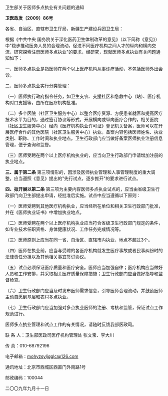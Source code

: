 卫生部关于医师多点执业有关问题的通知

**卫医政发〔2009〕86号**

各省、自治区、直辖市卫生厅局，新疆生产建设兵团卫生局：

根据《中共中央 国务院关于深化医药卫生体制改革的意见》（以下简称《意见》）中"稳步推动医务人员的合理流动，促进不同医疗机构之间人才的纵向和横向交流，研究探索注册医师多点执业"的要求，经研究，现就医师多点执业有关问题通知如下：

一、医师多点执业是指医师在两个以上医疗机构从事诊疗活动，不包括医师外出会诊。

二、医师多点执业实行分类管理：

（一）医师执行政府指令任务，如卫生支农、支援社区和急救中心（站）、医疗机构对口支援等，由所在医疗机构批准。

（二）多个医院（社区卫生服务中心）以整合医疗资源、方便患者就医和提高医疗技术水平为目的，通过签订协议等形式，开展横向或纵向医疗合作的，相关医院（社区卫生服务中心）经向《医疗机构执业许可证》登记机关备案，医师可以在开展医疗合作的其他医院（社区卫生服务中心）执业。备案内容包括医师姓名、执业类别、职称、工作时间和执业地点。卫生行政部门应当做好备案医师执业注册信息管理，便于查询和监督。

（三）医师受聘在两个以上医疗机构执业的，应当向卫生行政部门申请增加注册的执业地点。

**三、属于第二条** 第三项情形的，因涉及医师执业管理和人事管理制度的重大调整，应当遵照《意见》提出的"先行试点，逐步推开"的要求进行试点。

**四、拟开展以第二条** 第三项为主要内容医师多点执业试点的，应当由省级卫生行政部门向卫生部提出申请，经批准后实施。试点中应当遵循以下原则：

（一）医师受聘到其他医疗机构执业，应当经所在单位和相关卫生行政部门批准，并在《医师执业证书》中增加执业地点。

（二）医师受聘在两个以上医疗机构执业应当符合省级卫生行政部门规定的条件，如专业技术任职资格、身体健康状况、工作任务完成情况等。

（三）医师原则上应当在同一省、自治区、直辖市内执业，地点不超过3个。

（四）医师在执业前，应当与受聘的各医疗机构就发生医疗事故或者民事纠纷时的法律责任分担以及其他相关事宜签订协议。

（五）试点必须保证医疗质量和医疗安全。医师应当加强自律；医疗机构应当做好人员和工作安排，并采取相关医疗质量保障措施；卫生行政部门应当做好指导和监督检查。

（六）卫生行政部门应当及时发布医师需求信息，引导医师合理流动，并鼓励医师主动自愿到基层和农村多点执业。

（七）卫生行政部门应当加强对多点执业医师的注册、考核和监管，保证试点工作规范进行。

医师多点执业管理和试点工作的有关情况，请随时反馈我部医政司。

联 系 人：卫生部医政司医疗机构管理处 张文宝、李大川

传 真：010-68792196

电子邮箱：mohyzsyljgglc@126.com

通讯地址：北京市西城区西直门外南路1号

邮政编码：100044

二〇〇九年九月十一日